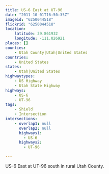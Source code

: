 ```yaml
---
title: US-6 East at UT-96
date: "2011-10-01T16:50:35Z"
imageid: "6250044518"
flickrid: "6250044518"
location:
    latitude: 39.861932
    longitude: -111.026921
places: []
counties:
    - Utah County|Utah|United States
countries:
    - United States
states:
    - Utah|United States
highwaytypes:
    - US Highway
    - Utah State Highway
highways:
    - US-6
    - UT-96
tags:
    - Shield
    - Intersection
intersections:
    - overlap1: null
      overlap2: null
      highways1:
        - US-6
      highways2:
        - UT-96

---
```

US-6 East at UT-96 south in rural Utah County.